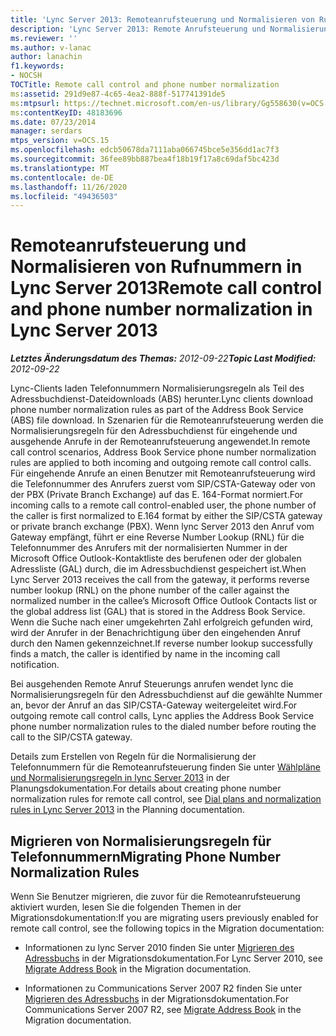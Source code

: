 ```yaml
---
title: 'Lync Server 2013: Remoteanrufsteuerung und Normalisieren von Rufnummern'
description: 'Lync Server 2013: Remote Anrufsteuerung und Normalisierung der Telefonnummern.'
ms.reviewer: ''
ms.author: v-lanac
author: lanachin
f1.keywords:
- NOCSH
TOCTitle: Remote call control and phone number normalization
ms:assetid: 291d9e87-4c65-4ea2-888f-517741391de5
ms:mtpsurl: https://technet.microsoft.com/en-us/library/Gg558630(v=OCS.15)
ms:contentKeyID: 48183696
ms.date: 07/23/2014
manager: serdars
mtps_version: v=OCS.15
ms.openlocfilehash: edcb50678da7111aba066745bce5e356dd1ac7f3
ms.sourcegitcommit: 36fee89bb887bea4f18b19f17a8c69daf5bc423d
ms.translationtype: MT
ms.contentlocale: de-DE
ms.lasthandoff: 11/26/2020
ms.locfileid: "49436503"
---
```

# <a name="remote-call-control-and-phone-number-normalization-in-lync-server-2013"></a><span data-ttu-id="5efc2-103">Remoteanrufsteuerung und Normalisieren von Rufnummern in Lync Server 2013</span><span class="sxs-lookup"><span data-stu-id="5efc2-103">Remote call control and phone number normalization in Lync Server 2013</span></span>

<div data-xmlns="http://www.w3.org/1999/xhtml">

<div class="topic" data-xmlns="http://www.w3.org/1999/xhtml" data-msxsl="urn:schemas-microsoft-com:xslt" data-cs="https://msdn.microsoft.com/">

<div data-asp="https://msdn2.microsoft.com/asp">



</div>

<div id="mainSection">

<div id="mainBody"><span data-ttu-id="5efc2-104">

<span> </span></span><span class="sxs-lookup"><span data-stu-id="5efc2-104">

<span> </span></span></span>

<span data-ttu-id="5efc2-105">_**Letztes Änderungsdatum des Themas:** 2012-09-22_</span><span class="sxs-lookup"><span data-stu-id="5efc2-105">_**Topic Last Modified:** 2012-09-22_</span></span>

<span data-ttu-id="5efc2-106">Lync-Clients laden Telefonnummern Normalisierungsregeln als Teil des Adressbuchdienst-Dateidownloads (ABS) herunter.</span><span class="sxs-lookup"><span data-stu-id="5efc2-106">Lync clients download phone number normalization rules as part of the Address Book Service (ABS) file download.</span></span> <span data-ttu-id="5efc2-107">In Szenarien für die Remoteanrufsteuerung werden die Normalisierungsregeln für den Adressbuchdienst für eingehende und ausgehende Anrufe in der Remoteanrufsteuerung angewendet.</span><span class="sxs-lookup"><span data-stu-id="5efc2-107">In remote call control scenarios, Address Book Service phone number normalization rules are applied to both incoming and outgoing remote call control calls.</span></span> <span data-ttu-id="5efc2-108">Für eingehende Anrufe an einen Benutzer mit Remoteanrufsteuerung wird die Telefonnummer des Anrufers zuerst vom SIP/CSTA-Gateway oder von der PBX (Private Branch Exchange) auf das E. 164-Format normiert.</span><span class="sxs-lookup"><span data-stu-id="5efc2-108">For incoming calls to a remote call control-enabled user, the phone number of the caller is first normalized to E.164 format by either the SIP/CSTA gateway or private branch exchange (PBX).</span></span> <span data-ttu-id="5efc2-109">Wenn lync Server 2013 den Anruf vom Gateway empfängt, führt er eine Reverse Number Lookup (RNL) für die Telefonnummer des Anrufers mit der normalisierten Nummer in der Microsoft Office Outlook-Kontaktliste des berufenen oder der globalen Adressliste (GAL) durch, die im Adressbuchdienst gespeichert ist.</span><span class="sxs-lookup"><span data-stu-id="5efc2-109">When Lync Server 2013 receives the call from the gateway, it performs reverse number lookup (RNL) on the phone number of the caller against the normalized number in the callee’s Microsoft Office Outlook Contacts list or the global address list (GAL) that is stored in the Address Book Service.</span></span> <span data-ttu-id="5efc2-110">Wenn die Suche nach einer umgekehrten Zahl erfolgreich gefunden wird, wird der Anrufer in der Benachrichtigung über den eingehenden Anruf durch den Namen gekennzeichnet.</span><span class="sxs-lookup"><span data-stu-id="5efc2-110">If reverse number lookup successfully finds a match, the caller is identified by name in the incoming call notification.</span></span>

<span data-ttu-id="5efc2-111">Bei ausgehenden Remote Anruf Steuerungs anrufen wendet lync die Normalisierungsregeln für den Adressbuchdienst auf die gewählte Nummer an, bevor der Anruf an das SIP/CSTA-Gateway weitergeleitet wird.</span><span class="sxs-lookup"><span data-stu-id="5efc2-111">For outgoing remote call control calls, Lync applies the Address Book Service phone number normalization rules to the dialed number before routing the call to the SIP/CSTA gateway.</span></span>

<span data-ttu-id="5efc2-112">Details zum Erstellen von Regeln für die Normalisierung der Telefonnummern für die Remoteanrufsteuerung finden Sie unter [Wählpläne und Normalisierungsregeln in lync Server 2013](lync-server-2013-dial-plans-and-normalization-rules.md) in der Planungsdokumentation.</span><span class="sxs-lookup"><span data-stu-id="5efc2-112">For details about creating phone number normalization rules for remote call control, see [Dial plans and normalization rules in Lync Server 2013](lync-server-2013-dial-plans-and-normalization-rules.md) in the Planning documentation.</span></span>

<div>

## <a name="migrating-phone-number-normalization-rules"></a><span data-ttu-id="5efc2-113">Migrieren von Normalisierungsregeln für Telefonnummern</span><span class="sxs-lookup"><span data-stu-id="5efc2-113">Migrating Phone Number Normalization Rules</span></span>

<span data-ttu-id="5efc2-114">Wenn Sie Benutzer migrieren, die zuvor für die Remoteanrufsteuerung aktiviert wurden, lesen Sie die folgenden Themen in der Migrationsdokumentation:</span><span class="sxs-lookup"><span data-stu-id="5efc2-114">If you are migrating users previously enabled for remote call control, see the following topics in the Migration documentation:</span></span>

  - <span data-ttu-id="5efc2-115">Informationen zu lync Server 2010 finden Sie unter [Migrieren des Adressbuchs](migrate-address-book.md) in der Migrationsdokumentation.</span><span class="sxs-lookup"><span data-stu-id="5efc2-115">For Lync Server 2010, see [Migrate Address Book](migrate-address-book.md) in the Migration documentation.</span></span>

  - <span data-ttu-id="5efc2-116">Informationen zu Communications Server 2007 R2 finden Sie unter [Migrieren des Adressbuchs](migrate-address-book.md) in der Migrationsdokumentation.</span><span class="sxs-lookup"><span data-stu-id="5efc2-116">For Communications Server 2007 R2, see [Migrate Address Book](migrate-address-book.md) in the Migration documentation.</span></span>

<span data-ttu-id="5efc2-117"></div>

</div>

<span> </span>

</div>

</div>

</span><span class="sxs-lookup"><span data-stu-id="5efc2-117"></div>

</div>

<span> </span>

</div>

</div>

</span></span></div>

